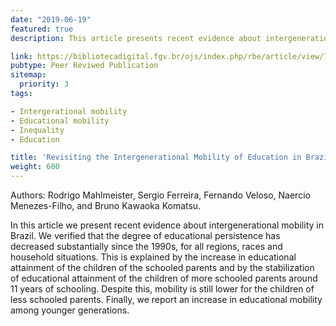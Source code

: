 ```yaml
---
date: "2019-06-19"
featured: true
description: This article presents recent evidence about intergenerational mobility in Brazil (in portuguese).

link: https://bibliotecadigital.fgv.br/ojs/index.php/rbe/article/view/74883/76185
pubtype: Peer Reviwed Publication
sitemap:
  priority: 3
tags:

- Intergerational mobility
- Educational mobility
- Inequality
- Education

title: 'Revisiting the Intergenerational Mobility of Education in Brazil'
weight: 600
---
```


Authors: Rodrigo Mahlmeister, Sergio Ferreira, Fernando Veloso, Naercio Menezes-Filho, and Bruno Kawaoka Komatsu.

In this article we present recent evidence about intergenerational mobility in Brazil. We verified that the degree of educational persistence has decreased substantially since the 1990s, for all regions, races and household situations. This is explained by the increase in educational attainment of the children of the schooled parents and by the stabilization of educational attainment of the children of more schooled parents around 11 years of schooling. Despite this, mobility is still lower for the children of less schooled parents. Finally, we report an increase in educational mobility among younger generations.